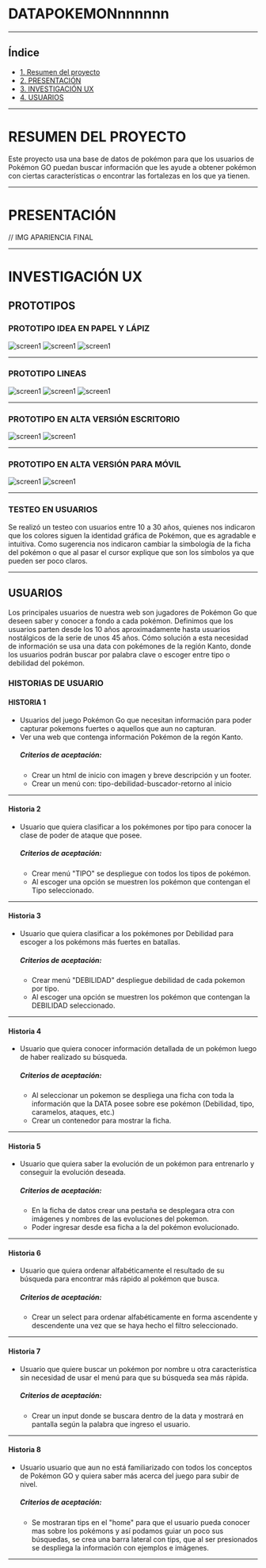 # DATAPOKEMONnnnnnn

***

## Índice

* [1. Resumen del proyecto](#1-RESUMEN-DEL-PROYECTO)
* [2. PRESENTACIÓN](#2-PRESENTACIÓN)
* [3. INVESTIGACIÓN UX](#3-INVESTIGACIÓN-UX)
* [4. USUARIOS](#4-USUARIOS)

***

# RESUMEN DEL PROYECTO
Este proyecto usa una base de datos de pokémon para que los usuarios de Pokémon GO puedan buscar información que les ayude a obtener pokémon con ciertas características o encontrar las fortalezas en los que ya tienen.

*** 

# PRESENTACIÓN 
// IMG APARIENCIA FINAL

***

# INVESTIGACIÓN UX 

 ## PROTOTIPOS 
 
 ### PROTOTIPO IDEA EN PAPEL Y LÁPIZ
 ![screen1](https://github.com/vvaldivi/SCL013-data-lovers/blob/master/img%20readme/papel1.jpeg)
 ![screen1](https://github.com/vvaldivi/SCL013-data-lovers/blob/master/img%20readme/papel2.jpeg)
 ![screen1](https://github.com/vvaldivi/SCL013-data-lovers/blob/master/img%20readme/papel3.jpeg)
 ***
 ### PROTOTIPO LINEAS
 ![screen1](https://github.com/vvaldivi/SCL013-data-lovers/blob/master/img%20readme/invision1.jpg)
 ![screen1](https://github.com/vvaldivi/SCL013-data-lovers/blob/master/img%20readme/invision2.jpg)
 ![screen1](https://github.com/vvaldivi/SCL013-data-lovers/blob/master/img%20readme/invision3.png)
 ***
 ### PROTOTIPO EN ALTA VERSIÓN ESCRITORIO
 ![screen1](https://github.com/vvaldivi/SCL013-data-lovers/blob/master/img%20readme/Escritorio1.png)
 ![screen1](https://github.com/vvaldivi/SCL013-data-lovers/blob/master/img%20readme/escritorio2.png)
 ***
 ### PROTOTIPO EN ALTA VERSIÓN PARA MÓVIL
 ![screen1](https://github.com/vvaldivi/SCL013-data-lovers/blob/master/img%20readme/Celular1.png)
 ![screen1](https://github.com/vvaldivi/SCL013-data-lovers/blob/master/img%20readme/Celular2.png)
 ****
 ### TESTEO EN USUARIOS
Se realizó un testeo con usuarios entre 10 a 30 años, quienes nos indicaron que los colores siguen la identidad gráfica de Pokémon, que es agradable e intuitiva. Como sugerencia nos indicaron cambiar la simbología de la ficha del pokémon o que al pasar el cursor explique que son los símbolos ya que pueden ser poco claros.
 
***

 ## USUARIOS
   Los principales usuarios de nuestra web son jugadores de Pokémon Go que deseen saber y conocer a fondo a cada pokémon.
   Definimos que los usuarios parten desde los 10 años aproximadamente hasta usuarios nostálgicos de la serie de unos 45 años.
   Cómo solución a esta necesidad de información se usa una data con pokémones de la región Kanto, donde los usuarios podrán buscar por palabra clave o escoger entre tipo o debilidad del pokémon.

 ### HISTORIAS DE USUARIO

 #### HISTORIA 1 
 - Usuarios del juego Pokémon Go que necesitan información para poder capturar pokemons fuertes o aquellos que aun no capturan. 
 - Ver una web que contenga información Pokémon de la regón Kanto.
   ##### Criterios de aceptación: 
   - Crear un html de inicio con imagen y breve descripción y un footer.
   - Crear un menú con: tipo-debilidad-buscador-retorno al inicio
***
 #### Historia 2
 - Usuario que quiera clasificar a los pokémones por tipo para conocer la clase de poder de ataque que posee. 
   ##### Criterios de aceptación: 
   - Crear menú "TIPO" se despliegue con todos los tipos de pokémon.
   - Al escoger una opción se muestren los pokémon que contengan el Tipo seleccionado.
***
 #### Historia 3
 - Usuario que quiera clasificar a los pokémones por Debilidad para escoger a los pokémons más fuertes en batallas.
   ##### Criterios de aceptación:
   - Crear menú "DEBILIDAD" despliegue debilidad de cada pokemon por tipo.
   - Al escoger una opción se muestren los pokémon que contengan la DEBILIDAD seleccionado.
 ***
 #### Historia 4
 - Usuario que quiera conocer información detallada de un pokémon luego de haber realizado su búsqueda.
   ##### Criterios de aceptación:
   - Al seleccionar un pokemon se despliega una ficha con toda la información que la DATA posee sobre ese pokémon (Debilidad, tipo, caramelos, ataques, etc.)
   - Crear un contenedor para mostrar la ficha.
 ***
 #### Historia 5
 - Usuario que quiera saber la evolución de un pokémon para entrenarlo y conseguir la evolución deseada.
   ##### Criterios de aceptación:
   - En la ficha de datos crear una pestaña se desplegara otra con imágenes y nombres de las evoluciones del pokemon.
   - Poder ingresar desde esa ficha a la del pokémon evolucionado.
***
 #### Historia 6
 - Usuario que quiera ordenar alfabéticamente el resultado de su búsqueda para encontrar más rápido al pokémon que busca.
   ##### Criterios de aceptación:
   - Crear un select para ordenar alfabéticamente en forma ascendente y descendente una vez que se haya hecho el filtro seleccionado.
***
 #### Historia 7
 - Usuario que quiere buscar un pokémon por nombre u otra característica sin necesidad de usar el menú para que su búsqueda sea más rápida.
   ##### Criterios de aceptación:
   - Crear un input donde se buscara dentro de la data y mostrará en pantalla según la palabra que ingreso el usuario.
***
#### Historia 8
 - Usuario usuario que aun no está familiarizado con todos los conceptos de Pokémon GO y quiera saber más acerca del juego para subir de  nivel.
   ##### Criterios de aceptación:
   - Se mostraran tips en el "home" para que el usuario pueda conocer mas sobre los pokémons y así podamos guiar un poco sus búsquedas, se crea una barra lateral con tips, que al ser presionados se despliega la información con ejemplos e imágenes.
  
***
